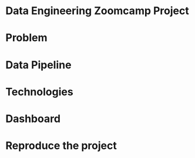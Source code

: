 # Data Engineering Zoomcamp Project

# Problem

# Data Pipeline

# Technologies

# Dashboard

# Reproduce the project
